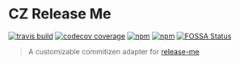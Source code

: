 # CZ Release Me

[![travis build](https://img.shields.io/travis/design4pro/cz-release-me.svg)](https://travis-ci.org/design4pro/cz-release-me) [![codecov coverage](https://img.shields.io/codecov/c/gh/design4pro/cz-release-me.svg)](https://codecov.io/gh/design4pro/cz-release-me) [![npm](https://img.shields.io/npm/v/cz-release-me.svg)](https://www.npmjs.com/package/cz-release-me) [![npm](https://img.shields.io/npm/dt/cz-release-me.svg)](https://www.npmjs.com/package/cz-release-me)
[![FOSSA Status](https://app.fossa.io/api/projects/git%2Bgithub.com%2Fdesign4pro%2Fcz-release-me.svg?type=shield)](https://app.fossa.io/projects/git%2Bgithub.com%2Fdesign4pro%2Fcz-release-me?ref=badge_shield)

> A customizable commitizen adapter for [release-me](https://github.com/design4pro/release-me)
